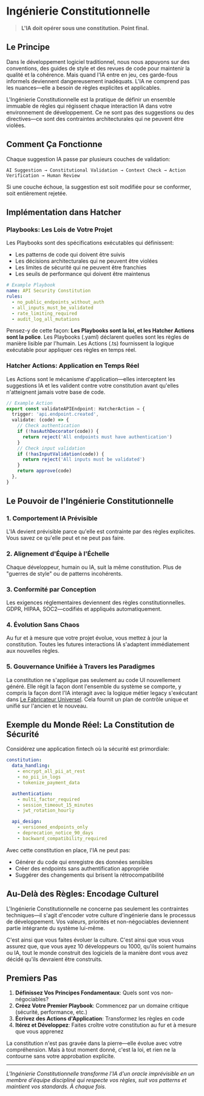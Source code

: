 # Ingénierie Constitutionnelle

> **L'IA doit opérer sous une constitution. Point final.**

## Le Principe

Dans le développement logiciel traditionnel, nous nous appuyons sur des conventions, des guides de style et des revues de code pour maintenir la qualité et la cohérence. Mais quand l'IA entre en jeu, ces garde-fous informels deviennent dangereusement inadéquats. L'IA ne comprend pas les nuances—elle a besoin de règles explicites et applicables.

L'Ingénierie Constitutionnelle est la pratique de définir un ensemble immuable de règles qui régissent chaque interaction IA dans votre environnement de développement. Ce ne sont pas des suggestions ou des directives—ce sont des contraintes architecturales qui ne peuvent être violées.

## Comment Ça Fonctionne

Chaque suggestion IA passe par plusieurs couches de validation:

```
AI Suggestion → Constitutional Validation → Context Check → Action Verification → Human Review
```

Si une couche échoue, la suggestion est soit modifiée pour se conformer, soit entièrement rejetée.

## Implémentation dans Hatcher

### Playbooks: Les Lois de Votre Projet

Les Playbooks sont des spécifications exécutables qui définissent:

- Les patterns de code qui doivent être suivis
- Les décisions architecturales qui ne peuvent être violées
- Les limites de sécurité qui ne peuvent être franchies
- Les seuils de performance qui doivent être maintenus

```yaml
# Example Playbook
name: API Security Constitution
rules:
  - no_public_endpoints_without_auth
  - all_inputs_must_be_validated
  - rate_limiting_required
  - audit_log_all_mutations
```

Pensez-y de cette façon: **Les Playbooks sont la loi, et les Hatcher Actions sont la police**. Les Playbooks (.yaml) déclarent quelles sont les règles de manière lisible par l'humain. Les Actions (.ts) fournissent la logique exécutable pour appliquer ces règles en temps réel.

### Hatcher Actions: Application en Temps Réel

Les Actions sont le mécanisme d'application—elles interceptent les suggestions IA et les valident contre votre constitution avant qu'elles n'atteignent jamais votre base de code.

```typescript
// Example Action
export const validateAPIEndpoint: HatcherAction = {
  trigger: 'api.endpoint.created',
  validate: (code) => {
    // Check authentication
    if (!hasAuthDecorator(code)) {
      return reject('All endpoints must have authentication')
    }
    // Check input validation
    if (!hasInputValidation(code)) {
      return reject('All inputs must be validated')
    }
    return approve(code)
  },
}
```

## Le Pouvoir de l'Ingénierie Constitutionnelle

### 1. Comportement IA Prévisible

L'IA devient prévisible parce qu'elle est contrainte par des règles explicites. Vous savez ce qu'elle peut et ne peut pas faire.

### 2. Alignement d'Équipe à l'Échelle

Chaque développeur, humain ou IA, suit la même constitution. Plus de "guerres de style" ou de patterns incohérents.

### 3. Conformité par Conception

Les exigences réglementaires deviennent des règles constitutionnelles. GDPR, HIPAA, SOC2—codifiés et appliqués automatiquement.

### 4. Évolution Sans Chaos

Au fur et à mesure que votre projet évolue, vous mettez à jour la constitution. Toutes les futures interactions IA s'adaptent immédiatement aux nouvelles règles.

### 5. Gouvernance Unifiée à Travers les Paradigmes

La constitution ne s'applique pas seulement au code UI nouvellement généré. Elle régit la façon dont l'ensemble du système se comporte, y compris la façon dont l'IA interagit avec la logique métier legacy s'exécutant dans [Le Fabricateur Universel](/fr/pillars-universal-fabricator). Cela fournit un plan de contrôle unique et unifié sur l'ancien et le nouveau.

## Exemple du Monde Réel: La Constitution de Sécurité

Considérez une application fintech où la sécurité est primordiale:

```yaml
constitution:
  data_handling:
    - encrypt_all_pii_at_rest
    - no_pii_in_logs
    - tokenize_payment_data

  authentication:
    - multi_factor_required
    - session_timeout_15_minutes
    - jwt_rotation_hourly

  api_design:
    - versioned_endpoints_only
    - deprecation_notice_90_days
    - backward_compatibility_required
```

Avec cette constitution en place, l'IA ne peut pas:

- Générer du code qui enregistre des données sensibles
- Créer des endpoints sans authentification appropriée
- Suggérer des changements qui brisent la rétrocompatibilité

## Au-Delà des Règles: Encodage Culturel

L'Ingénierie Constitutionnelle ne concerne pas seulement les contraintes techniques—il s'agit d'encoder votre culture d'ingénierie dans le processus de développement. Vos valeurs, priorités et non-négociables deviennent partie intégrante du système lui-même.

C'est ainsi que vous faites évoluer la culture. C'est ainsi que vous vous assurez que, que vous ayez 10 développeurs ou 1000, qu'ils soient humains ou IA, tout le monde construit des logiciels de la manière dont vous avez décidé qu'ils devraient être construits.

## Premiers Pas

1. **Définissez Vos Principes Fondamentaux**: Quels sont vos non-négociables?
2. **Créez Votre Premier Playbook**: Commencez par un domaine critique (sécurité, performance, etc.)
3. **Écrivez des Actions d'Application**: Transformez les règles en code
4. **Itérez et Développez**: Faites croître votre constitution au fur et à mesure que vous apprenez

La constitution n'est pas gravée dans la pierre—elle évolue avec votre compréhension. Mais à tout moment donné, c'est la loi, et rien ne la contourne sans votre approbation explicite.

---

_L'Ingénierie Constitutionnelle transforme l'IA d'un oracle imprévisible en un membre d'équipe discipliné qui respecte vos règles, suit vos patterns et maintient vos standards. À chaque fois._

<PageCTA
  title="Définissez Votre Constitution de Développement"
  subtitle="Créez des règles inviolables que chaque IA et développeur doivent suivre"
  buttonText="Construisez Vos Playbooks"
  buttonLink="/fr/playbooks-system"
  buttonStyle="secondary"
  footer="Vos standards. Vos règles. Appliqués automatiquement."
/>
